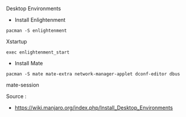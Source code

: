 Desktop Environments

- Install Enlightenment
```
pacman -S enlightenment
```

Xstartup

``
exec enlightenment_start
``

- Install Mate
```
pacman -S mate mate-extra network-manager-applet dconf-editor dbus
```
mate-session

Source : </br>
- https://wiki.manjaro.org/index.php/Install_Desktop_Environments
